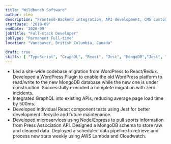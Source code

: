 ```yaml
---
title: "Wildbunch Software"
author: cleo
description: "Frontend-Backend integration, API development, CMS customization, web upgrading and migration."
startDate: '2019-09'
endDate: '2020-09'
jobTitle: "Full-stack Developer"
jobType: "Permanent Full-time"
location: "Vancouver, British Columbia, Canada"

draft: true
skills: [ "TypeScript", "GraphQL", "React", "Jest", "MongoDB","Jest", "node","react", "express", "AWS"]
---
```


- Led a site-wide codebase migration from WordPress to React/Redux. Developed a WordPress Plugin to enable the old WordPress platform to read/write to the new MongoDB database while the new one is under construction. Successfully executed a complete migration with zero incidents.
- Integrated GraphQL into existing APIs, reducing average page load time by 500ms.
- Developed individual React component tests using Jest for better development lifecycle and future maintenance.
- Developed microservices using Node/Express to pull sports information from Press Association API. Designed a MongoDB schema to store raw and cleaned data. Deployed a scheduled data pipeline to retrieve and process new stats weekly using AWS Lambda and Cloudwatch.
